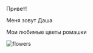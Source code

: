 Привет!

Меня зовут Даша

Мои любимые цветы ромашки

![flowers](C:\Users\wow-d\Downloads\grass-plant-white-field-meadow-flower-petal-bloom-daisy-herb-botany-yellow-closeup-flora-flowers-day-chamomile-macro-photography-summer-flowers-flowering-plant-daisy-family-oxeye-daisy-annual-plant-land-plant-chama.jpg)

